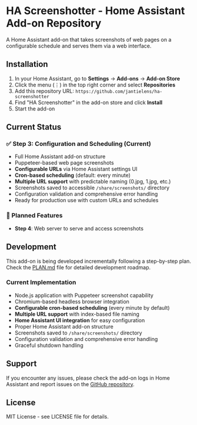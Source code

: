 # HA Screenshotter - Home Assistant Add-on Repository

A Home Assistant add-on that takes screenshots of web pages on a configurable schedule and serves them via a web interface.

## Installation

1. In your Home Assistant, go to **Settings** → **Add-ons** → **Add-on Store**
2. Click the menu (⋮) in the top right corner and select **Repositories**
3. Add this repository URL: `https://github.com/jantielens/ha-screenshotter`
4. Find "HA Screenshotter" in the add-on store and click **Install**
5. Start the add-on

## Current Status

### ✅ Step 3: Configuration and Scheduling (Current)
- Full Home Assistant add-on structure
- Puppeteer-based web page screenshots
- **Configurable URLs** via Home Assistant settings UI
- **Cron-based scheduling** (default: every minute)
- **Multiple URL support** with predictable naming (0.jpg, 1.jpg, etc.)
- Screenshots saved to accessible `/share/screenshots/` directory
- Configuration validation and comprehensive error handling
- Ready for production use with custom URLs and schedules

### 🔄 Planned Features
- **Step 4**: Web server to serve and access screenshots

## Development

This add-on is being developed incrementally following a step-by-step plan. Check the [PLAN.md](PLAN.md) file for detailed development roadmap.

### Current Implementation
- Node.js application with Puppeteer screenshot capability
- Chromium-based headless browser integration
- **Configurable cron-based scheduling** (every minute by default)
- **Multiple URL support** with index-based file naming
- **Home Assistant UI integration** for easy configuration
- Proper Home Assistant add-on structure
- Screenshots saved to `/share/screenshots/` directory
- Configuration validation and comprehensive error handling
- Graceful shutdown handling

## Support

If you encounter any issues, please check the add-on logs in Home Assistant and report issues on the [GitHub repository](https://github.com/jantielens/ha-screenshotter/issues).

## License

MIT License - see LICENSE file for details.